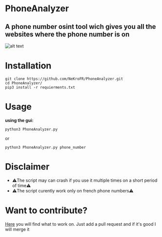 # PhoneAnalyzer

## A phone number osint tool wich gives you all the websites where the phone number is on 

![alt text](https://i.imgur.com/lc4BR9Z.png)


# Installation
```
git clone https://github.com/NeKroFR/PhoneAnalyzer.git
cd PhoneAnalyzer/ 
pip3 install -r requierments.txt
```

# Usage

**using the gui:**
```
python3 PhoneAnalyzer.py 
```
or
```
python3 PhoneAnalyzer.py phone_number
```

# Disclaimer

- ⚠️The script may can crash if you use it multiple times on a short period of time⚠️
- ⚠️The script curently work only on french phone numbers⚠️


# Want to contribute?

[Here](todo.md) you will find what to work on. Just add a pull request and if it's good I will merge it 

